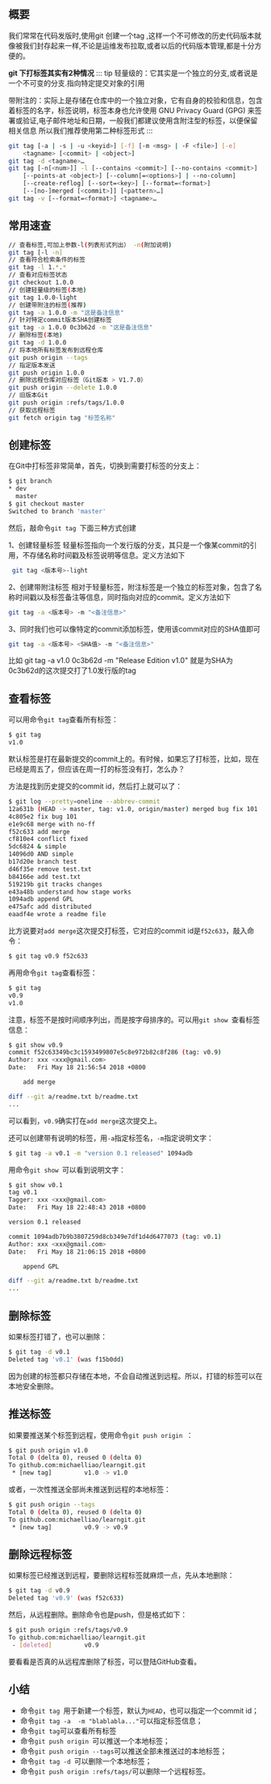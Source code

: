 
## 概要

我们常常在代码发版时,使用git 创建一个tag ,这样一个不可修改的历史代码版本就像被我们封存起来一样,不论是运维发布拉取,或者以后的代码版本管理,都是十分方便的。

**git 下打标签其实有2种情况**
::: tip
轻量级的：它其实是一个独立的分支,或者说是一个不可变的分支.指向特定提交对象的引用

带附注的：实际上是存储在仓库中的一个独立对象，它有自身的校验和信息，包含着标签的名字，标签说明，标签本身也允许使用 GNU Privacy Guard (GPG) 来签署或验证,电子邮件地址和日期，一般我们都建议使用含附注型的标签，以便保留相关信息
所以我们推荐使用第二种标签形式
:::


```sh
git tag [-a | -s | -u <keyid>] [-f] [-m <msg> | -F <file>] [-e]
	<tagname> [<commit> | <object>]
git tag -d <tagname>…​
git tag [-n[<num>]] -l [--contains <commit>] [--no-contains <commit>]
	[--points-at <object>] [--column[=<options>] | --no-column]
	[--create-reflog] [--sort=<key>] [--format=<format>]
	[--[no-]merged [<commit>]] [<pattern>…​]
git tag -v [--format=<format>] <tagname>…​
```
## 常用速查

```sh
// 查看标签,可加上参数-l(列表形式列出） -n(附加说明)
git tag [-l -n]
// 查看符合检索条件的标签 
git tag -l 1.*.* 
// 查看对应标签状态 
git checkout 1.0.0 
// 创建轻量级的标签(本地)
git tag 1.0.0-light 
// 创建带附注的标签(推荐) 
git tag -a 1.0.0 -m "这是备注信息" 
// 针对特定commit版本SHA创建标签 
git tag -a 1.0.0 0c3b62d -m "这是备注信息" 
// 删除标签(本地) 
git tag -d 1.0.0 
// 将本地所有标签发布到远程仓库
git push origin --tags 
// 指定版本发送 
git push origin 1.0.0 
// 删除远程仓库对应标签（Git版本 > V1.7.0）
git push origin --delete 1.0.0 
// 旧版本Git 
git push origin :refs/tags/1.0.0
// 获取远程标签
git fetch origin tag "标签名称"
```

## 创建标签
在Git中打标签非常简单，首先，切换到需要打标签的分支上：

```sh
$ git branch
* dev
  master
$ git checkout master
Switched to branch 'master'
```

然后，敲命令`git tag `下面三种方式创建

1、创建轻量标签
轻量标签指向一个发行版的分支，其只是一个像某commit的引用，不存储名称时间戳及标签说明等信息。定义方法如下

```sh
 git tag <版本号>-light
```

2、创建带附注标签
相对于轻量标签，附注标签是一个独立的标签对象，包含了名称时间戳以及标签备注等信息，同时指向对应的commit。定义方法如下

```sh
git tag -a <版本号> -m "<备注信息>"
```

3、同时我们也可以像特定的commit添加标签，使用该commit对应的SHA值即可

```sh
git tag -a <版本号> <SHA值> -m "<备注信息>"
```

比如 git tag -a v1.0 0c3b62d -m "Release Edition v1.0" 就是为SHA为0c3b62d的这次提交打了1.0发行版的tag




## 查看标签

可以用命令`git tag`查看所有标签：

```sh
$ git tag
v1.0

```

默认标签是打在最新提交的commit上的。有时候，如果忘了打标签，比如，现在已经是周五了，但应该在周一打的标签没有打，怎么办？

方法是找到历史提交的commit id，然后打上就可以了：

```sh
$ git log --pretty=oneline --abbrev-commit
12a631b (HEAD -> master, tag: v1.0, origin/master) merged bug fix 101
4c805e2 fix bug 101
e1e9c68 merge with no-ff
f52c633 add merge
cf810e4 conflict fixed
5dc6824 & simple
14096d0 AND simple
b17d20e branch test
d46f35e remove test.txt
b84166e add test.txt
519219b git tracks changes
e43a48b understand how stage works
1094adb append GPL
e475afc add distributed
eaadf4e wrote a readme file

```

比方说要对`add merge`这次提交打标签，它对应的commit id是`f52c633`，敲入命令：

```sh
$ git tag v0.9 f52c633
```

再用命令`git tag`查看标签：

```sh
$ git tag
v0.9
v1.0
```

注意，标签不是按时间顺序列出，而是按字母排序的。可以用`git show `查看标签信息：

```sh
$ git show v0.9
commit f52c63349bc3c1593499807e5c8e972b82c8f286 (tag: v0.9)
Author: xxx <xxx@gmail.com>
Date:   Fri May 18 21:56:54 2018 +0800

    add merge

diff --git a/readme.txt b/readme.txt
...
```

可以看到，`v0.9`确实打在`add merge`这次提交上。

还可以创建带有说明的标签，用`-a`指定标签名，`-m`指定说明文字：

```sh
$ git tag -a v0.1 -m "version 0.1 released" 1094adb
```

用命令`git show `可以看到说明文字：

```sh
$ git show v0.1
tag v0.1
Tagger: xxx <xxx@gmail.com>
Date:   Fri May 18 22:48:43 2018 +0800

version 0.1 released

commit 1094adb7b9b3807259d8cb349e7df1d4d6477073 (tag: v0.1)
Author: xxx <xxx@gmail.com>
Date:   Fri May 18 21:06:15 2018 +0800

    append GPL

diff --git a/readme.txt b/readme.txt
...
```

## 删除标签

如果标签打错了，也可以删除：

```sh
$ git tag -d v0.1
Deleted tag 'v0.1' (was f15b0dd)

```

因为创建的标签都只存储在本地，不会自动推送到远程。所以，打错的标签可以在本地安全删除。

## 推送标签

如果要推送某个标签到远程，使用命令`git push origin `：

```sh
$ git push origin v1.0
Total 0 (delta 0), reused 0 (delta 0)
To github.com:michaelliao/learngit.git
 * [new tag]         v1.0 -> v1.0

```

或者，一次性推送全部尚未推送到远程的本地标签：

```sh
$ git push origin --tags
Total 0 (delta 0), reused 0 (delta 0)
To github.com:michaelliao/learngit.git
 * [new tag]         v0.9 -> v0.9

```
## 删除远程标签

如果标签已经推送到远程，要删除远程标签就麻烦一点，先从本地删除：

```sh
$ git tag -d v0.9
Deleted tag 'v0.9' (was f52c633)
```

然后，从远程删除。删除命令也是push，但是格式如下：

```sh
$ git push origin :refs/tags/v0.9
To github.com:michaelliao/learngit.git
 - [deleted]         v0.9
```

要看看是否真的从远程库删除了标签，可以登陆GitHub查看。



## 小结

- 命令`git tag `用于新建一个标签，默认为`HEAD`，也可以指定一个commit id；
- 命令`git tag -a  -m "blablabla..."`可以指定标签信息；
- 命令`git tag`可以查看所有标签
- 命令`git push origin `可以推送一个本地标签；
- 命令`git push origin --tags`可以推送全部未推送过的本地标签；
- 命令`git tag -d `可以删除一个本地标签；
- 命令`git push origin :refs/tags/`可以删除一个远程标签。